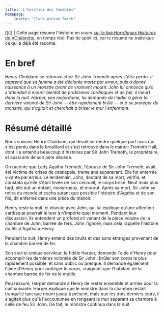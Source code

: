 ```yaml
---
title: 'L’héritier des ténèbres'
homepage:
    invite: 'Clark Ashton Smith'
---
```


[[i]]
| Cette page résume l'histoire en cours [sur le live _Horrifiques Histoires_ de VChabrette](https://www.twitch.tv/vchabrette), en temps réel. Pas de spoil ici, car le résumé ne traite que ce qui a déjà été raconté.

# En bref

_Henry Chaldane se retrouve chez Sir John Tremoth après s'être perdu. Il apprend que sa femme a été déclarée morte par erreur, puis a donné naissance à un monstre avant de vraiment mourir. John lui annonce qu'il s'attendait à mourir bientôt de problèmes cardiaques et de fait, il meurt dans la nuit. Harper, son majordome, lui demande de l'aider à gérer la dernière volonté de Sir John — être rapidement brûlé — et à se protéger du monstre, qui s'agitait et cherchait à briser le mur l'enfermant._

# Résumé détaillé

Nous suivons Henry Chaldane, qui devait se rendre quelque part mais qui s'est perdu dans le brouillard et s'est retrouvé dans le manoir Tremoth Hall, dont il a entendu beaucoup d'histoires par Sir John Tremoth, le propriétaire, et aussi ami de son père décédé.

On raconte que Lady Agatha Tremoth, l'épouse de Sir John Tremoth, avait été victime de crises de catalepsie, trente ans auparavant. Elle fut enterrée vivante par erreur. Le lendemain, John, doutant de sa mort, vérifia, et constata qu'elle s'était levée de son cercueil, le corps brisé. Neuf mois plus tard, elle eut un enfant, monstrueux, et mourut. Après sa mort, Sir John se retira du monde et cacha autant que possible l'histoire d'Agatha et de son fils, dit enfermé dans une pièce du manoir.

Henry reste la nuit, et discute avec John, qui lui explique qu'une affection cardiaque pourrait le tuer à n'importe quel moment. Pendant leur discussion, ils entendent un profond cri venant de la pièce voisine de la chambre de John, barrée de fers. John l'ignore, mais cela rappelle l'histoire du fils d'Agatha à Henry.

Pendant la nuit, Henry entend des bruits et des sons étranges provenant de la chambre barrée de fer.

Son seul et unique serviteur, le fidèle Harper, demande l'aide d'Henry pour accomplir les dernières volontés de Sir John : brûler son corps le plus rapidement possible, et sans public ou presque. Il demande également l'aide d'Henry pour protéger le corps, craignant que l'habitant de la chambre barrée de fer ne le mutile.

Peu rassuré, Harper demande à Henry de rester ensemble et armés pour la nuit suivante. Harper explique que le monstre dans la chambre restait tranquille tant que nourri jusqu'à présent, mais que les trois derniers jours, il s'agitait plus qu'à l'accoutumée en rongeant le mur séparant sa chambre à celle de feu Sir John. De fait, le monstre continua dans la nuit.